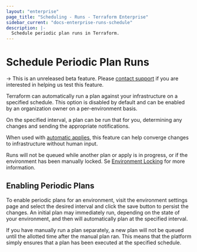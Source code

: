 ```yaml
---
layout: "enterprise"
page_title: "Scheduling - Runs - Terraform Enterprise"
sidebar_current: "docs-enterprise-runs-schedule"
description: |-
  Schedule periodic plan runs in Terraform.
---
```



# Schedule Periodic Plan Runs

-> This is an unreleased beta feature. Please
<a href="mailto:support@hashicorp.com">contact support</a> if you are interested
in helping us test this feature.

Terraform can automatically run a plan against your infrastructure on a
specified schedule. This option is disabled by default and can be enabled by an
organization owner on a per-environment basis.

On the specified interval, a plan can be run that for you, determining any
changes and sending the appropriate notifications.

When used with [automatic applies](docs/enterprise/runs/automatic-applies.html), this feature can help converge
changes to infrastructure without human input.

Runs will not be queued while another plan or apply is in progress, or if the
environment has been manually locked. Se
[Environment Locking](docs/enterprise/runs#environment-locking) for more
 information.

## Enabling Periodic Plans

To enable periodic plans for an environment, visit the environment settings page
and select the desired interval and click the save button to persist the
changes. An initial plan may immediately run, depending on the state of your
environment, and then will automatically plan at the specified interval.

If you have manually run a plan separately, a new plan will not be queued until
the allotted time after the manual plan ran. This means that the platform simply
ensures that a plan has been executed at the specified schedule.
